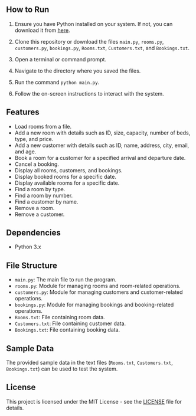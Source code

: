 ## How to Run

1. Ensure you have Python installed on your system. If not, you can download it from [here](https://www.python.org/).

2. Clone this repository or download the files `main.py`, `rooms.py`, `customers.py`, `bookings.py`, `Rooms.txt`, `Customers.txt`, and `Bookings.txt`.

3. Open a terminal or command prompt.

4. Navigate to the directory where you saved the files.

5. Run the command `python main.py`.

6. Follow the on-screen instructions to interact with the system.

## Features

- Load rooms from a file.
- Add a new room with details such as ID, size, capacity, number of beds, type, and price.
- Add a new customer with details such as ID, name, address, city, email, and age.
- Book a room for a customer for a specified arrival and departure date.
- Cancel a booking.
- Display all rooms, customers, and bookings.
- Display booked rooms for a specific date.
- Display available rooms for a specific date.
- Find a room by type.
- Find a room by number.
- Find a customer by name.
- Remove a room.
- Remove a customer.

## Dependencies

- Python 3.x

## File Structure

- `main.py`: The main file to run the program.
- `rooms.py`: Module for managing rooms and room-related operations.
- `customers.py`: Module for managing customers and customer-related operations.
- `bookings.py`: Module for managing bookings and booking-related operations.
- `Rooms.txt`: File containing room data.
- `Customers.txt`: File containing customer data.
- `Bookings.txt`: File containing booking data.

## Sample Data

The provided sample data in the text files (`Rooms.txt`, `Customers.txt`, `Bookings.txt`) can be used to test the system.

## License

This project is licensed under the MIT License - see the [LICENSE](LICENSE) file for details.